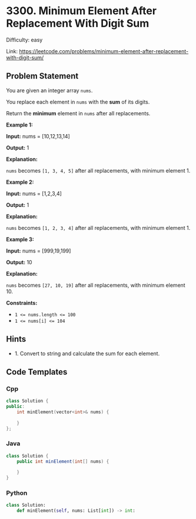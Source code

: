 # 3300. Minimum Element After Replacement With Digit Sum

Difficulty: easy

Link: https://leetcode.com/problems/minimum-element-after-replacement-with-digit-sum/

## Problem Statement

You are given an integer array `nums`.

You replace each element in `nums` with the **sum** of its digits.

Return the **minimum** element in `nums` after all replacements.

**Example 1:**

**Input:** nums \= \[10,12,13,14]

**Output:** 1

**Explanation:**

`nums` becomes `[1, 3, 4, 5]` after all replacements, with minimum element 1\.

**Example 2:**

**Input:** nums \= \[1,2,3,4]

**Output:** 1

**Explanation:**

`nums` becomes `[1, 2, 3, 4]` after all replacements, with minimum element 1\.

**Example 3:**

**Input:** nums \= \[999,19,199]

**Output:** 10

**Explanation:**

`nums` becomes `[27, 10, 19]` after all replacements, with minimum element 10\.

**Constraints:**

* `1 <= nums.length <= 100`
* `1 <= nums[i] <= 104`

## Hints

- 1\. Convert to string and calculate the sum for each element.

## Code Templates

### Cpp
```cpp
class Solution {
public:
    int minElement(vector<int>& nums) {
        
    }
};
```

### Java
```java
class Solution {
    public int minElement(int[] nums) {
        
    }
}
```

### Python
```python
class Solution:
    def minElement(self, nums: List[int]) -> int:
        
```


